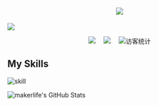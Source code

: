 <!-- 动态打字效果 -->
<h1 align="center">
  <a href="https://www.makerlife.live">
    <img src="https://readme-typing-svg.herokuapp.com/?lines=&gt;%20Hello%20&lt;;I'm%20Makerlife.&center=true&size=27">
  </a>
</h1>

![](https://metrics.lecoq.io/amakerlife)

<!-- 个人资料徽标 -->
<div align="center">
  <a href="https://www.makerlife.live/"><img src="https://img.shields.io/badge/website-%E4%B8%AA%E4%BA%BA%E7%BD%91%E7%AB%99-blue"></a>&emsp;
  <a href="https://space.bilibili.com/1171869398/"><img src="https://img.shields.io/badge/bilibili-B%E7%AB%99-ff69b4"></a>&emsp;
<!-- 访客数统计徽标 -->
  <img src="https://visitor-badge.glitch.me/badge?page_id=amakerlifegh" alt="访客统计" /></div>

## My Skills

![skill](https://skillicons.dev/icons?i=cpp,py,flask,html,css,js,bash,git,md,nginx,docker,cloudflare,workers,github,vscode)

![makerlife's GitHub Stats](https://github-readme-stats.vercel.app/api?username=amakerlife&show_icons=true)
